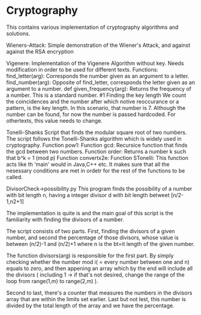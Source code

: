 # Cryptography
This contains various implementation of cryptography algorithms and solutions.


Wieners-Attack:
Simple demonstration of the Wiener's Attack, and against against the RSA encryption

Vigenere:
Implementation of the Vigenere Algorithm without key. Needs modification in order to be used for different texts.
Functions:
find_letter(arg): Corresponds the number given as an argument to a letter.
find_number(arg): Opposite of find_letter, corresponds the letter given as an argument to a number.
def given_frequency(arg): Returns the frequency of a number. This is a standard number.
#1 Finding the key length We count the coincidences and the number after which notive reoccurance or a pattern, is the key length. In this scenario, that number is 7. Although the number can be found, for now the number is passed hardcoded. For othertexts, this value needs to change.

Tonelli-Shanks
Script that finds the modular square root of two numbers. The script follows the Tonelli-Shanks algorithm which is widely used in cryptography.
Function pow1:
Function gcd: Recursice function that finds the gcd between two numbers.
Function order: Returns a number k such that b^k = 1 (mod p)
Function convertx2e:
Function STonelli: This function acts like th 'main' would in Java,C++ etc. It makes sure that all the nesessary conditions are met in ordetr for the rest of the functions to be called.


DivisorCheck->possibility.py
This program finds the possibility of a number with bit length n, having a integer divisor d with bit length betweet [n/2-1,n2+1]

The implementation is quite is and the main goal of this script is the familiarity with finding the divisors of a number.

The script consists of two parts. First, finding the divisors of a given number, and second the percentage of those divisors, whose value is between (n/2)-1 and (n/2)+1 where n is the bt=it length of the given number.

The function divisors(arg) is responsible for the first part. By simply checking whether the number mod i( = every number between one and n) equals to zero, and then appening an array which by the end will include all the divisors ( including 1 -> if that's not desired, change the range of the loop from range(1,m) to range(2,m) ).

Second to last, there's a counter that measures the numbers in the divisors array that are within the limits set earlier. Last but not lest, this number is divided by the total length of the array and we have the percentage.
